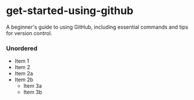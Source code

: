 # get-started-using-github
A beginner's guide to using GitHub, including essential commands and tips for version control.
### Unordered

* Item 1
* Item 2
* Item 2a
* Item 2b
    * Item 3a
    * Item 3b

